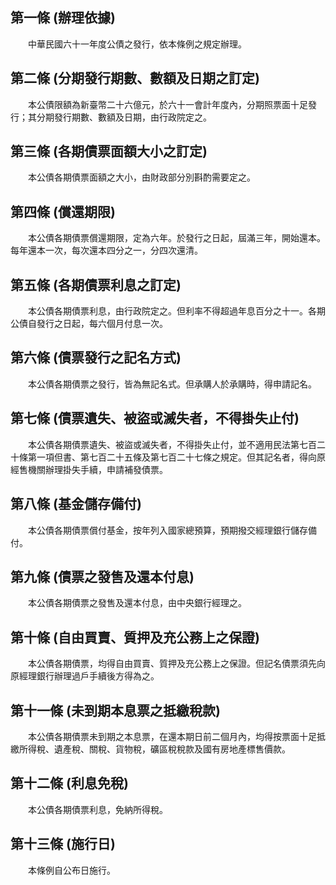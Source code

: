 第一條 (辦理依據)
-----------------
　　中華民國六十一年度公債之發行，依本條例之規定辦理。  


第二條 (分期發行期數、數額及日期之訂定)
---------------------------------------
　　本公債限額為新臺幣二十六億元，於六十一會計年度內，分期照票面十足發行；其分期發行期數、數額及日期，由行政院定之。  


第三條 (各期債票面額大小之訂定)
-------------------------------
　　本公債各期債票面額之大小，由財政部分別斟酌需要定之。  


第四條 (償還期限)
-----------------
　　本公債各期債票償還期限，定為六年。於發行之日起，屆滿三年，開始還本。每年還本一次，每次還本四分之一，分四次還清。  


第五條 (各期債票利息之訂定)
---------------------------
　　本公債各期債票利息，由行政院定之。但利率不得超過年息百分之十一。各期公債自發行之日起，每六個月付息一次。  


第六條 (債票發行之記名方式)
---------------------------
　　本公債各期債票之發行，皆為無記名式。但承購人於承購時，得申請記名。  


第七條 (債票遺失、被盜或滅失者，不得掛失止付)
---------------------------------------------
　　本公債各期債票遺失、被盜或滅失者，不得掛失止付，並不適用民法第七百二十條第一項但書、第七百二十五條及第七百二十七條之規定。但其記名者，得向原經售機關辦理掛失手續，申請補發債票。  


第八條 (基金儲存備付)
---------------------
　　本公債各期債票償付基金，按年列入國家總預算，預期撥交經理銀行儲存備付。  


第九條 (債票之發售及還本付息)
-----------------------------
　　本公債各期債票之發售及還本付息，由中央銀行經理之。  


第十條 (自由買賣、質押及充公務上之保證)
---------------------------------------
　　本公債各期債票，均得自由買賣、質押及充公務上之保證。但記名債票須先向原經理銀行辦理過戶手續後方得為之。  


第十一條 (未到期本息票之抵繳稅款)
---------------------------------
　　本公債各期債票未到期之本息票，在還本期日前二個月內，均得按票面十足抵繳所得稅、遺產稅、關稅、貨物稅，礦區稅稅款及國有房地產標售價款。  


第十二條 (利息免稅)
-------------------
　　本公債各期債票利息，免納所得稅。  


第十三條 (施行日)
-----------------
　　本條例自公布日施行。